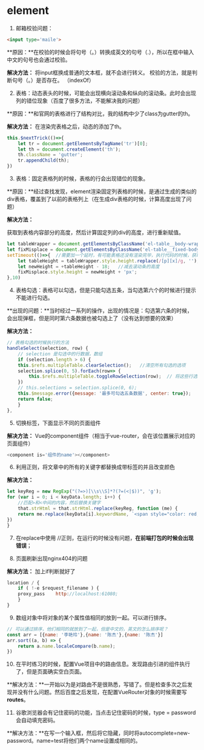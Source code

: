 # element
1. 邮箱校验问题：
```html
<input type='maile'>
```  

**原因：**在校验的时候会将句号（。）转换成英文的句号（.），所以在框中输入中文的句号也会通过校验。

**解决方法：**
将input框换成普通的文本框，就不会进行转义。
校验的方法，就是判断句号（。）是否存在。 （indexOf）

2. 表格：动态表头的时候，可能会出现横向滚动条和纵向的滚动条。此时会出现列的错位现象（百度了很多方法，不能解决我的问题）

**原因：**和官网的表格进行了结构对比，我的结构中少了class为gutter的th。

**解决方法：**
在渲染完表格之后，动态的添加了th。
```js
this.$nextTrick(()=>{
    let tr = document.getElementsByTagName('tr')[0];
    let th = document.createElement('th');
    th.className = 'gutter';
    tr.appendChild(th);
})
```

3. 表格：固定表格列的时候，表格的行会出现错位的现象。

**原因：**经过查找发现，element渲染固定列表格的时候，是通过生成的类似的div表格，覆盖到了以前的表格列上（在生成div表格的时候，计算高度出现了问题）

**解决方法：**

获取到表格内容部分的高度，然后计算固定列的div的高度，进行重新赋值。
```js
let tableWrapper = document.getElementsByClassName('el-table__body-wrapper')[0];  //获取到表格内容高度的元素
let fixMisplace = document.getElementsByClassName('el-table__fixed-body-wrapper')[0];  //获取到固定列的div的元素
setTimeout(()=>{  //需要加一个延时，有可能表格还没有渲染完毕，执行代码的时候，获取的高度不准确
    let tableHeight = tableWrapper.style.height.replace(/[p][x]/g, '');  //表格内容的高度
    let newHeight = +tableHeight - 18;   //减去滚动条的高度
    fixMisplace.style.height = newHeight + 'px';
},10)
```

4. 表格勾选：表格可以勾选，但是只能勾选五条，当勾选第六个的时候进行提示不能进行勾选。

**出现的问题：**当时经过一系列的操作，出现的情况是：勾选第六条的时候，会出现弹框，但是同时第六条数据也被勾选上了（没有达到想要的效果）

**解决方法：**
```js
// 表格勾选的时候执行的方法
handleSelect(selection, row) {
    // selection 是勾选中的行数据，数组
    if (selection.length > 6) {
    this.$refs.multipleTable.clearSelection();   //清空所有勾选的选项
    selection.splice(0, 5).forEach(row=> {
        this.$refs.multipleTable.toggleRowSelection(row);  // 将这些行选中
    })
    // this.selections = selection.splice(0, 6);
    this.$message.error({message: '最多可勾选五条数据', center: true});
    return false;
    }
},
```

5. 切换标签，下面显示不同的页面组件

**解决方法：**  Vue的component组件（相当于vue-router，会在该位置展示对应的页面组件）
```js
<component is='组件的name'></component>
```

6. 利用正则，将文章中的所有的关键字都替换成带标签的并且改变颜色

**解决方法：**
```js
let keyReg = new RegExp("(?=>)[\\s\\S]*?(?=(<|$))", 'g');
for (var i = 0; i < keyData.length; i++) {
    //匹配>和<中间的内容，然后替换关键字
    that.strHtml = that.strHtml.replace(keyReg, function (me) {
    return me.replace(keyData[i].keywordName, `<span style="color: red; cursor: pointer" class="keywordClickClass" keywordId="${keyData[i].id}">${keyData[i].keywordName}</span>`)
})
}
```

7. 在replace中使用 //正则，在运行的时候没有问题，**在前端打包的时候会出现错误**；

8. 页面刷新出现nginx404的问题

**解决方法：** 加上if判断就好了
```js
location / {
    if ( !-e $request_filename ) {
    proxy_pass    http://localhost:61080;
    }
}
```

9. 数组对象中将对象的某个属性值相同的放到一起。可以进行排序。

```js
// 可以通过排序，他们相同的就放到了一起，但是中文的，英文的怎么排序呢？
const arr = [{name: '李艳玲'},{name: '陈杰'},{name: '陈杰'}]
arr.sort((a, b) => {
    return a.name.localeCompare(b.name);
})
```

10. 在平时练习的时候，配置Vue项目中的路由信息。发现路由引进的组件执行了，但是页面确实空白页面。

**解决方法：**一开始以为是对路由不是很熟悉，写错了。但是检查多次之后发现并没有什么问题。然后百度之后发现，在配置VueRouter对象的时候需要写 **routes**。

11. 谷歌浏览器会有记住密码的功能，当点击记住密码的时候，type = password 会自动填充密码。

**解决方法：**在写一个输入框，然后将它隐藏，同时将autocomplete=new-password。name=test将他们两个name设置成相同的。


